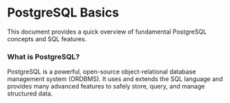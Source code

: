 # PostgreSQL Basics
This document provides a quick overview of fundamental PostgreSQL concepts and SQL features.
### What is PostgreSQL?
PostgreSQL is a powerful, open-source object-relational database management system (ORDBMS). It uses and extends the SQL language and provides many advanced features to safely store, query, and manage structured data.

